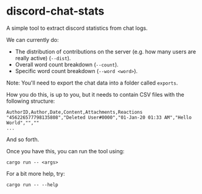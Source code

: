 # discord-chat-stats

A simple tool to extract discord statistics from chat logs.

We can currently do:
* The distribution of contributions on the server (e.g. how many users are
  really active) (`--dist`).
* Overall word count breakdown (`--count`).
* Specific word count breakdown (`--word <word>`).

Note: You'll need to export the chat data into a folder called `exports`.

How you do this, is up to you, but it needs to contain CSV files with the
following structure:

```
AuthorID,Author,Date,Content,Attachments,Reactions
"456226577798135808","Deleted User#0000","01-Jan-20 01:33 AM","Hello World","",""
...
```

And so forth.

Once you have this, you can run the tool using:

```
cargo run -- <args>
```

For a bit more help, try:

```
cargo run -- --help
```
